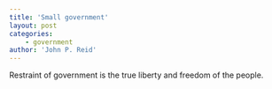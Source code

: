 ```yaml
---
title: 'Small government'
layout: post
categories:
    - government
author: 'John P. Reid'
---
```


Restraint of government is the true liberty and freedom of the people.